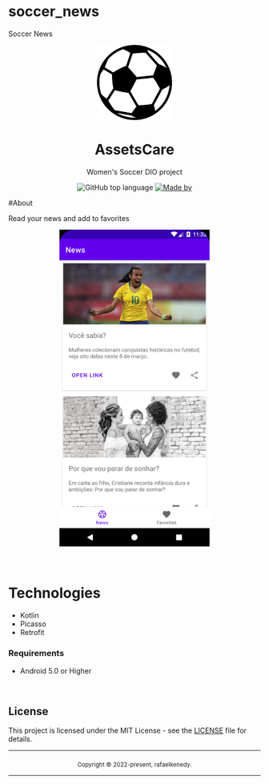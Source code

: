 # soccer_news
Soccer News
<div align="center">
  <img src="icon.png" width="150" />
  <h1>AssetsCare</h1>
  <p> Women's Soccer DIO project</p>
  <p>
    <img alt="GitHub top language" src="https://img.shields.io/github/languages/top/rafaelkenedy/AssetsCare?color=%232196F3">
    <a href="https://www.linkedin.com/in/rafael-kenedy-da-silva-alves-692973160/" target="_blank" rel="noopener noreferrer">
      <img alt="Made by" src="https://img.shields.io/badge/made%20by-Rafael%20Kenedy-%232196F3">
    </a>             
  </p>
</div>

#About

Read your news and add to favorites

<div align="center">
  <img src="cover.png" width="300" /> 
</div>

<br>
<br>

# Technologies

  - Kotlin
  - Picasso
  - Retrofit

### Requirements

- Android 5.0 or Higher

<br>

## License

This project is licensed under the MIT License - see the [LICENSE](LICENSE) file for details.

<hr>
<div align="center">
  <sub>Copyright © 2022-present, rafaelkenedy.</sub>
</div>
<hr>
